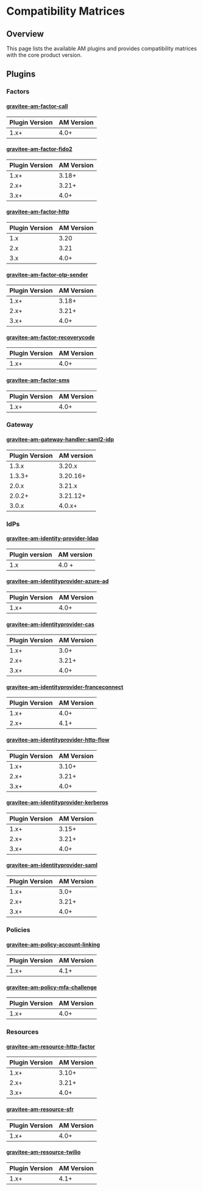 # Compatibility Matrices

## Overview

This page lists the available AM plugins and provides compatibility matrices with the core product version.

## Plugins

### Factors

#### [gravitee-am-factor-call](https://download.gravitee.io/#graviteeio-ee/am/plugins/factors/gravitee-am-factor-call/)

| Plugin Version | AM Version |
| -------------- | ---------- |
| 1.x+           | 4.0+       |

#### [gravitee-am-factor-fido2](https://download.gravitee.io/#graviteeio-ee/am/plugins/factors/gravitee-am-factor-fido2/)

| Plugin Version | AM Version |
| -------------- | ---------- |
| 1.x+           | 3.18+      |
| 2.x+           | 3.21+      |
| 3.x+           | 4.0+       |

#### [gravitee-am-factor-http](https://download.gravitee.io/#graviteeio-ee/am/plugins/factors/gravitee-am-factor-http/)

| Plugin Version | AM Version |
| -------------- | ---------- |
| 1.x            | 3.20       |
| 2.x            | 3.21       |
| 3.x            | 4.0+       |

#### [gravitee-am-factor-otp-sender](https://download.gravitee.io/#graviteeio-ee/am/plugins/factors/gravitee-am-factor-otp-sender/)

| Plugin Version | AM Version |
| -------------- | ---------- |
| 1.x+           | 3.18+      |
| 2.x+           | 3.21+      |
| 3.x+           | 4.0+       |

#### [gravitee-am-factor-recoverycode](https://download.gravitee.io/#graviteeio-ee/am/plugins/factors/gravitee-am-factor-recovery-code/)

| Plugin Version | AM Version |
| -------------- | ---------- |
| 1.x+           | 4.0+       |

#### [gravitee-am-factor-sms](https://download.gravitee.io/#graviteeio-ee/am/plugins/factors/gravitee-am-factor-sms/)

| Plugin Version | AM Version |
| -------------- | ---------- |
| 1.x+           | 4.0+       |

### Gateway

#### [gravitee-am-gateway-handler-saml2-idp](https://download.gravitee.io/#graviteeio-ee/am/plugins/gateway/handlers/gravitee-am-gateway-handler-saml2-idp/)

| Plugin Version | AM version |
| -------------- | ---------- |
| 1.3.x          | 3.20.x     |
| 1.3.3+         | 3.20.16+   |
| 2.0.x          | 3.21.x     |
| 2.0.2+         | 3.21.12+   |
| 3.0.x          | 4.0.x+     |

### IdPs

#### [gravitee-am-identity-provider-ldap](https://download.gravitee.io/#graviteeio-ee/am/plugins/idps/gravitee-am-identityprovider-ldap/)

| Plugin version | AM version |
| -------------- | ---------- |
| 1.x            | 4.0 +      |

#### [gravitee-am-identityprovider-azure-ad](https://download.gravitee.io/#graviteeio-ee/am/plugins/idps/gravitee-am-identityprovider-azure-ad/)

| Plugin Version | AM Version |
| -------------- | ---------- |
| 1.x+           | 4.0+       |

#### [gravitee-am-identityprovider-cas](https://download.gravitee.io/#graviteeio-ee/am/plugins/idps/gravitee-am-identityprovider-cas/)

| Plugin Version | AM Version |
| -------------- | ---------- |
| 1.x+           | 3.0+       |
| 2.x+           | 3.21+      |
| 3.x+           | 4.0+       |

#### [gravitee-am-identityprovider-franceconnect](https://download.gravitee.io/#graviteeio-ee/am/plugins/idps/gravitee-am-identityprovider-franceconnect/)

| Plugin Version | AM Version |
| -------------- | ---------- |
| 1.x+           | 4.0+       |
| 2.x+           | 4.1+       |

#### [gravitee-am-identityprovider-http-flow](https://download.gravitee.io/#graviteeio-ee/am/plugins/idps/gravitee-am-identityprovider-http-flow/)

| Plugin Version | AM Version |
| -------------- | ---------- |
| 1.x+           | 3.10+      |
| 2.x+           | 3.21+      |
| 3.x+           | 4.0+       |

#### [gravitee-am-identityprovider-kerberos](https://download.gravitee.io/#graviteeio-ee/am/plugins/idps/gravitee-am-identityprovider-kerberos/)

| Plugin Version | AM Version |
| -------------- | ---------- |
| 1.x+           | 3.15+      |
| 2.x+           | 3.21+      |
| 3.x+           | 4.0+       |

#### [gravitee-am-identityprovider-saml](https://download.gravitee.io/#graviteeio-ee/am/plugins/idps/gravitee-am-identityprovider-saml2-generic/)

| Plugin Version | AM Version |
| -------------- | ---------- |
| 1.x+           | 3.0+       |
| 2.x+           | 3.21+      |
| 3.x+           | 4.0+       |

### Policies

#### [gravitee-am-policy-account-linking](https://download.gravitee.io/#graviteeio-ee/am/plugins/policies/gravitee-am-policy-account-linking/)

| Plugin Version | AM Version |
| -------------- | ---------- |
| 1.x+           | 4.1+       |

#### [gravitee-am-policy-mfa-challenge](https://download.gravitee.io/#graviteeio-ee/am/plugins/policies/gravitee-am-policy-mfa-challenge/)

| Plugin Version | AM Version |
| -------------- | ---------- |
| 1.x+           | 4.0+       |

### Resources

#### [gravitee-am-resource-http-factor](https://download.gravitee.io/#graviteeio-ee/am/plugins/resources/gravitee-am-resource-http-factor/)

| Plugin Version | AM Version |
| -------------- | ---------- |
| 1.x+           | 3.10+      |
| 2.x+           | 3.21+      |
| 3.x+           | 4.0+       |

#### [gravitee-am-resource-sfr](https://download.gravitee.io/#graviteeio-ee/am/plugins/resources/gravitee-am-resource-sfr/)

| Plugin Version | AM Version |
| -------------- | ---------- |
| 1.x+           | 4.0+       |

#### [gravitee-am-resource-twilio](https://download.gravitee.io/#graviteeio-ee/am/plugins/resources/gravitee-am-resource-twilio/)

| Plugin Version | AM Version |
| -------------- | ---------- |
| 1.x+           | 4.1+       |
